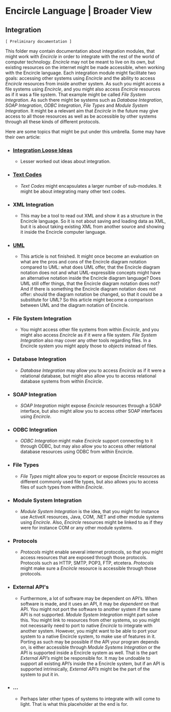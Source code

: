 ﻿Encircle Language | Broader View
==============================

Integration
-----------

`[ Preliminary documentation ]`

This folder may contain documentation about integration modules, that might work with *Encircle* in order to integrate with the rest of the world of computer technology. *Encircle* may not be meant to live on its own, but existing resources on the internet might be made accessible, when working with the Encircle language. Each integration module might facilitate two goals: accessing other systems using *Encircle* and the ability to access *Encircle* resources from inside another system. As such you might access a file systems using *Encircle*, and you might also access *Encircle* resources as if it was a file system. That example might be called *File System Integration*. As such there might be systems such as *Database Integration*, *SOAP Integration*, *ODBC Integration*, *File Types* and *Module System Integration*. It might be a relevant aim that *Encircle* in the future may give access to all those resources as well as be accessible by other systems through all these kinds of different protocols.

Here are some topics that might be put under this umbrella. Some may have their own article:

- ### [Integration Loose Ideas](integration-loose-ideas.md)

    - Lesser worked out ideas about integration.

- ### [Text Codes](text-codes.md)

    - *Text Codes* might encapsulates a larger number of sub-modules. It might be about integrating many other text codes.

- ### XML Integration

    - This may be a tool to read out XML and show it as a structure in the Encircle language. So it is not about saving and loading data as XML, but it is about taking existing XML from another source and showing it inside the Encircle computer language.

- ### [UML](uml.md)

    - This article is not finished. It might once become an evaluation on what are the pros and cons of the Encircle diagram notation compared to UML: what does UML offer, that the Encircle diagram notation does not and what UML-expressible concepts might have an alternative notation inside the Encircle diagram language? Does UML still offer things, that the Encircle diagram notation does not? And if there is something the Encircle diagram notation does not offer: should the diagram notation be changed, so that it could be a substitute for UML? So this article might become a comparison between UML and the diagram notation of Encircle.

- ### File System Integration

    - You might access other file systems from within *Encircle*, and you might also access *Encircle* as if it *were* a file system. *File System Integration* also may cover any other tools regarding files. In a Encircle system you might apply those to *objects* instead of files.

- ### Database Integration

    - *Database Integration* may allow you to access *Encircle* as if it were a relational database, but might also allow you to access relational database systems from within *Encircle*.

- ### SOAP Integration

    - *SOAP Integration* might expose *Encircle* resources through a SOAP interface, but also might allow you to access other SOAP interfaces using *Encircle*.

- ### ODBC Integration

    - *ODBC Integration* might make *Encircle* support connecting to it through ODBC, but may also allow you to access other relational database resources using ODBC from within Encircle.

- ### File Types

    - *File Types* might allow you to export or expose *Encircle* resources as different commonly used file types, but also allows you to access files of such types from within *Encircle*.

- ### Module System Integration

    - *Module System Integration* is the idea, that you might for instance use ActiveX resources, Java, COM, .NET and other module systems using *Encircle*. Also, *Encircle* resources might be linked to as if they were for instance COM or any other module systems.

- ### Protocols

    - *Protocols* might enable several internet protocols, so that you might access resources that are exposed through those protocols. Protocols such as HTTP, SMTP, POP3, FTP, etcetera. *Protocols* might make sure a *Encircle* resource is accessible through those protocols.

- ### External API's

    - Furthermore, a lot of software may be dependent on API’s. When software is made, and it uses an API, it may be *dependent* on that API. You might not port the software to another system if the same API is not supported. *Module System Integration* might part solve this. You might link to resources from other systems, so you might not necessarily need to port to native *Encircle* to integrate with another system. However, you might want to be able to port your system to a native Encircle system, to make use of features in it. Porting as such may be possible if the API your program depends on, is either accessible through *Module Systems Integration* or the API is supported inside a Encircle system as well. That is the part *External API’s* might be responsible for. It may be undoable to support all existing API’s inside the a Encircle system, but if an API is supported intrinsically, *External API’s* might be the part of the system to put it in.

- ### ...

    - Perhaps later other types of systems to integrate with will come to light. That is what this placeholder at the end is for.